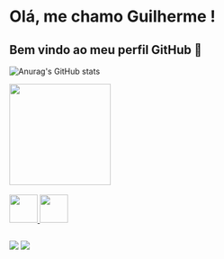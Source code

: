 # Olá, me chamo Guilherme ! 
## Bem vindo ao meu perfil GitHub 👋

![Anurag's GitHub stats](https://github-readme-stats.vercel.app/api?username=guilherme-c-o&theme=dracula&show_icons=true)

<div>
<a href="https://github.com/guilherme-c-o">
<img loading="lazy" height="180em" src="https://github-readme-stats.vercel.app/api/top-langs/?username=guilherme-c-o&layout=compact&langs_count=7&theme=dracula"/>
</div> 

       
<div style="display: inline_block"><br>
<img height="50" width="50" src="https://cdn.jsdelivr.net/gh/devicons/devicon@latest/icons/python/python-original.svg" />
<img height="50" width="50" src="https://cdn.jsdelivr.net/gh/devicons/devicon@latest/icons/javascript/javascript-original.svg" />         
</div>

##

<div>
<a href="https://www.instagram.com/guilherme_c_o/" target="_blank"><img loading="lazy" src="https://img.shields.io/badge/-Instagram-%23E4405F?style=for-the-badge&logo=instagram&logoColor=white" target="_blank"></a>
<a href="https://www.linkedin.com/in/guilhermeclementedeoliveira/" target="_blank"><img loading="lazy" src="https://img.shields.io/badge/-LinkedIn-%230077B5?style=for-the-badge&logo=linkedin&logoColor=white" target="_blank"></a>   
</div>


